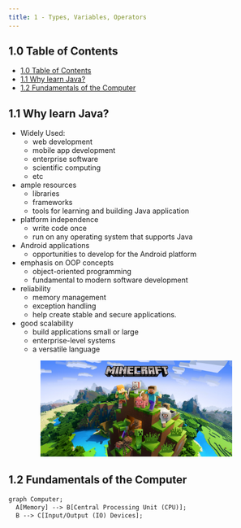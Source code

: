 ```yaml
---
title: 1 - Types, Variables, Operators
---
```

## 1.0 Table of Contents

- [1.0 Table of Contents](#10-table-of-contents)
- [1.1 Why learn Java?](#11-why-learn-java)
- [1.2 Fundamentals of the Computer](#12-fundamentals-of-the-computer)

## 1.1 Why learn Java?

- Widely Used:
  - web development
  - mobile app development
  - enterprise software
  - scientific computing
  - etc
- ample resources
  - libraries
  - frameworks
  - tools for learning and building Java application
- platform independence
  - write code once
  - run on any operating system that supports Java
- Android applications
  - opportunities to develop for the Android platform
- emphasis on OOP concepts
  - object-oriented programming
  - fundamental to modern software development
- reliability
  - memory management
  - exception handling
  - help create stable and secure applications.
- good scalability
  - build applications small or large
  - enterprise-level systems
  - a versatile language

<p style="text-align:center"><img src="images/1.1.jpg" width="75%"></p>

## 1.2 Fundamentals of the Computer

```mermaid
graph Computer;
  A[Memory] --> B[Central Processing Unit (CPU)];
  B --> C[Input/Output (IO) Devices];
```
